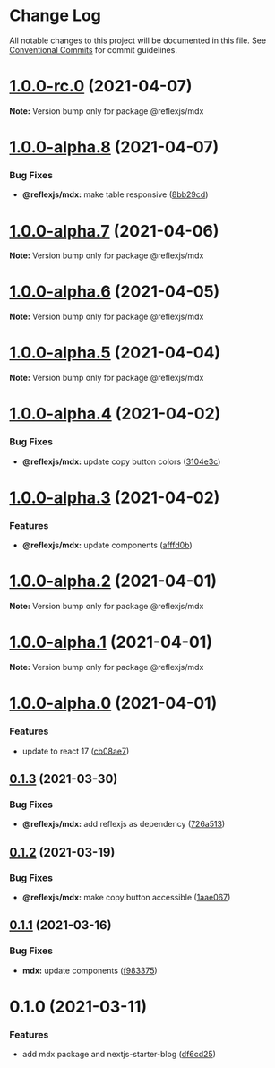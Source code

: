 # Change Log

All notable changes to this project will be documented in this file.
See [Conventional Commits](https://conventionalcommits.org) for commit guidelines.

# [1.0.0-rc.0](https://github.com/reflexjs/reflexjs/compare/@reflexjs/mdx@1.0.0-alpha.8...@reflexjs/mdx@1.0.0-rc.0) (2021-04-07)

**Note:** Version bump only for package @reflexjs/mdx





# [1.0.0-alpha.8](https://github.com/reflexjs/reflexjs/compare/@reflexjs/mdx@1.0.0-alpha.7...@reflexjs/mdx@1.0.0-alpha.8) (2021-04-07)


### Bug Fixes

* **@reflexjs/mdx:** make table responsive ([8bb29cd](https://github.com/reflexjs/reflexjs/commit/8bb29cd02b7ba4c1b4ee0ee3fe6826f96364e222))





# [1.0.0-alpha.7](https://github.com/reflexjs/reflexjs/compare/@reflexjs/mdx@1.0.0-alpha.6...@reflexjs/mdx@1.0.0-alpha.7) (2021-04-06)

**Note:** Version bump only for package @reflexjs/mdx





# [1.0.0-alpha.6](https://github.com/reflexjs/reflexjs/compare/@reflexjs/mdx@1.0.0-alpha.5...@reflexjs/mdx@1.0.0-alpha.6) (2021-04-05)

**Note:** Version bump only for package @reflexjs/mdx





# [1.0.0-alpha.5](https://github.com/reflexjs/reflexjs/compare/@reflexjs/mdx@1.0.0-alpha.4...@reflexjs/mdx@1.0.0-alpha.5) (2021-04-04)

**Note:** Version bump only for package @reflexjs/mdx





# [1.0.0-alpha.4](https://github.com/reflexjs/reflexjs/compare/@reflexjs/mdx@1.0.0-alpha.3...@reflexjs/mdx@1.0.0-alpha.4) (2021-04-02)


### Bug Fixes

* **@reflexjs/mdx:** update copy button colors ([3104e3c](https://github.com/reflexjs/reflexjs/commit/3104e3cc6231cf0d2fe201f0bc3bbf80e4b87d27))





# [1.0.0-alpha.3](https://github.com/reflexjs/reflexjs/compare/@reflexjs/mdx@1.0.0-alpha.2...@reflexjs/mdx@1.0.0-alpha.3) (2021-04-02)


### Features

* **@reflexjs/mdx:** update components ([afffd0b](https://github.com/reflexjs/reflexjs/commit/afffd0b038b3d137eefa9484d83190318313cedf))





# [1.0.0-alpha.2](https://github.com/reflexjs/reflexjs/compare/@reflexjs/mdx@1.0.0-alpha.1...@reflexjs/mdx@1.0.0-alpha.2) (2021-04-01)

**Note:** Version bump only for package @reflexjs/mdx





# [1.0.0-alpha.1](https://github.com/reflexjs/reflexjs/compare/@reflexjs/mdx@1.0.0-alpha.0...@reflexjs/mdx@1.0.0-alpha.1) (2021-04-01)

**Note:** Version bump only for package @reflexjs/mdx





# [1.0.0-alpha.0](https://github.com/reflexjs/reflexjs/compare/@reflexjs/mdx@0.1.3...@reflexjs/mdx@1.0.0-alpha.0) (2021-04-01)


### Features

* update to react 17 ([cb08ae7](https://github.com/reflexjs/reflexjs/commit/cb08ae73f19d70ce8c90b86139fb9dc6e01cf812))





## [0.1.3](https://github.com/reflexjs/reflexjs/compare/@reflexjs/mdx@0.1.2...@reflexjs/mdx@0.1.3) (2021-03-30)


### Bug Fixes

* **@reflexjs/mdx:** add reflexjs as dependency ([726a513](https://github.com/reflexjs/reflexjs/commit/726a5132e49bf4f4eae808922a81398ed7d95d3f))





## [0.1.2](https://github.com/reflexjs/reflexjs/compare/@reflexjs/mdx@0.1.1...@reflexjs/mdx@0.1.2) (2021-03-19)


### Bug Fixes

* **@reflexjs/mdx:** make copy button accessible ([1aae067](https://github.com/reflexjs/reflexjs/commit/1aae0674b01321a0b48c8aee7b973999a73c793f))





## [0.1.1](https://github.com/reflexjs/reflexjs/compare/@reflexjs/mdx@0.1.0...@reflexjs/mdx@0.1.1) (2021-03-16)


### Bug Fixes

* **mdx:** update components ([f983375](https://github.com/reflexjs/reflexjs/commit/f983375a5c87fc82ee5f5b59f5280a738abce961))





# 0.1.0 (2021-03-11)


### Features

* add mdx package and nextjs-starter-blog ([df6cd25](https://github.com/reflexjs/reflexjs/commit/df6cd25295b878f9e62b298cc501be3accd083e3))
